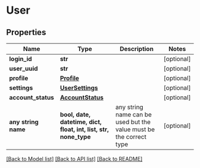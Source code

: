 # User


## Properties
Name | Type | Description | Notes
------------ | ------------- | ------------- | -------------
**login_id** | **str** |  | [optional] 
**user_uuid** | **str** |  | [optional] 
**profile** | [**Profile**](Profile.md) |  | [optional] 
**settings** | [**UserSettings**](UserSettings.md) |  | [optional] 
**account_status** | [**AccountStatus**](AccountStatus.md) |  | [optional] 
**any string name** | **bool, date, datetime, dict, float, int, list, str, none_type** | any string name can be used but the value must be the correct type | [optional]

[[Back to Model list]](../README.md#documentation-for-models) [[Back to API list]](../README.md#documentation-for-api-endpoints) [[Back to README]](../README.md)


